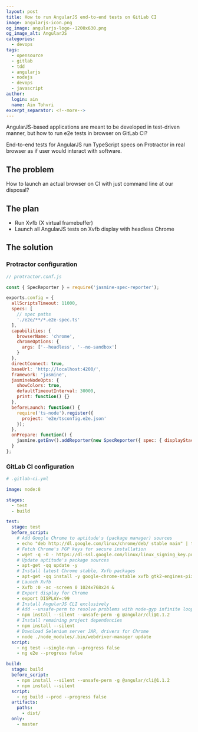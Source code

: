 ```yaml
---
layout: post
title: How to run AngularJS end-to-end tests on GitLab CI
image: angularjs-icon.png
og_image: angularjs-logo--1200x630.png
og_image_alt: AngularJS
categories:
  - devops
tags:
  - opensource
  - gitlab
  - tdd
  - angularjs
  - nodejs
  - devops
  - javascript
author:
  login: ain
  name: Ain Tohvri
excerpt_separator: <!--more-->
---
```

AngularJS-based applications are meant to be developed in test-driven manner, but how to run e2e tests in browser on GitLab CI?<!--more-->

End-to-end tests for AngularJS run TypeScript specs on Protractor in real browser as if user would interact with software.

## The problem

How to launch an actual browser on CI with just command line at our disposal?

## The plan

- Run Xvfb (X virtual framebuffer)
- Launch all AngularJS tests on Xvfb display with headless Chrome

## The solution

### Protractor configuration

``` javascript
// protractor.conf.js

const { SpecReporter } = require('jasmine-spec-reporter');

exports.config = {
  allScriptsTimeout: 11000,
  specs: [
    // spec paths
    './e2e/**/*.e2e-spec.ts'
  ],
  capabilities: {
    browserName: 'chrome',
    chromeOptions: {
      args: ['--headless', '--no-sandbox']
    }
  },
  directConnect: true,
  baseUrl: 'http://localhost:4200/',
  framework: 'jasmine',
  jasmineNodeOpts: {
    showColors: true,
    defaultTimeoutInterval: 30000,
    print: function() {}
  },
  beforeLaunch: function() {
    require('ts-node').register({
      project: 'e2e/tsconfig.e2e.json'
    });
  },
  onPrepare: function() {
    jasmine.getEnv().addReporter(new SpecReporter({ spec: { displayStacktrace: true } }));
  }
};
```

### GitLab CI configuration

```yaml
# .gitlab-ci.yml

image: node:8

stages:
  - test
  - build

test:
  stage: test
  before_script:
    # Add Google Chrome to aptitude's (package manager) sources
    - echo "deb http://dl.google.com/linux/chrome/deb/ stable main" | tee -a /etc/apt/sources.list
    # Fetch Chrome's PGP keys for secure installation
    - wget -q -O - https://dl-ssl.google.com/linux/linux_signing_key.pub | apt-key add -
    # Update aptitude's package sources
    - apt-get -qq update -y
    # Install latest Chrome stable, Xvfb packages
    - apt-get -qq install -y google-chrome-stable xvfb gtk2-engines-pixbuf xfonts-cyrillic xfonts-100dpi xfonts-75dpi xfonts-base xfonts-scalable imagemagick x11-apps default-jre
    # Launch Xvfb
    - Xvfb :0 -ac -screen 0 1024x768x24 &
    # Export display for Chrome
    - export DISPLAY=:99
    # Install AngularJS CLI exclusively
    # Add --unsafe-perm to resolve problems with node-gyp infinite loop on Docker
    - npm install --silent --unsafe-perm -g @angular/cli@1.1.2
    # Install remaining project dependencies
    - npm install --silent
    # Download Selenium server JAR, drivers for Chrome
    - node ./node_modules/.bin/webdriver-manager update
  script:
    - ng test --single-run --progress false
    - ng e2e --progress false

build:
  stage: build
  before_script:
    - npm install --silent --unsafe-perm -g @angular/cli@1.1.2
    - npm install --silent
  script:
    - ng build --prod --progress false
  artifacts:
    paths:
      - dist/
  only:
    - master
```
